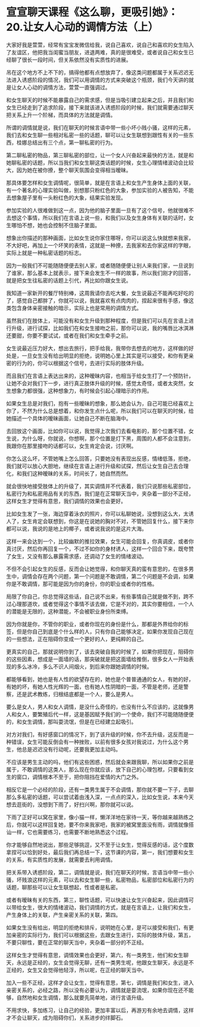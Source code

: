 # 宣宣聊天课程《这么聊，更吸引她》：20.让女人心动的调情方法（上）

大家好我是萱萱，经常有宝宝发微信给我，说自己喜欢，说自己和喜欢的女生陷入了友谊区，他把我当闺蜜当朋友，进退两难，真的是很难受，或者说自己和女生已经聊了很长一段时间，但关系依然没有实质性的进展。

吊在这个地方不上不下的，搞得他都有点想放弃了，像这类问题都属于关系迟迟无法进入诱惑阶段的情况，我们可以用调情的方式来突破这个瓶颈，我们今天讲的就是让女人心动的调情方法，萱萱一直强调过。

和女生聊天的时候不能暴露自己的需求感，但是当吸引建立起来之后，并且我们和女生已经走到了追求阶段，接下来就该进入诱惑阶段的时候，我们就需要通过聊天把关系上升一个阶梯，而具体的方法就是调情。

所谓的调情就是说，我们在聊天的时候言语中带一些小坏小贱小骚，这样的元素，我们去和女生聊一些相对私密一些的话题，聊可以让女生联想到跟性有关的一些东西，桂娜总结出有三个点，第一聊私密的行为。

第二聊私密的物品，第三聊私密的部位，让一个女人兴奋起来最快的方法，就是和她聊私密的话题，所以当我们和女生聊这类话题的时候，女生心理情绪波动会比较大，因为她在被你撩，整个聊天氛围会变得相当暧昧。

那具体要怎样和女生调情呢，很简单，就是在言语上和女生产生身体上面的关联，有一个著名的心理实验叫做，别想那只粉红色的大象，参加实验的人被告知，不能去想象屋子里有一头粉红色的大象，结果实验发现。

参加实验的人很难做到这一点，因为他的脑子里面一旦有了这个信号，他就很难不去想这个事情，所以我们在言语上说一些，和我们以及女生身体有关联的话时，女生哪怕不想，她也会控制不住脑子里面。

想象出你描述的那种画面，比如女生说你家住哪呀，你可以说这么快就想来我家，不大好吧，再加上一个坏笑的表情，这就是一种撩，去我家和去你家这样的字眼，实际上就是一种私密话题的标志。

因为一般我们不可能随随便便去别人家，或者随随便便让别人来我们家，一旦说到了谁家，那么基本上就表示，接下来会发生不一样的故事，所以我们刚才的回答，就是把女生往私密的话题上引代，再比如你跟女生说。

我知道一家新开的餐厅特别棒，这周我请你去吃大餐，女生说最近不能再吃好吃的了，感觉自己都胖了，你就可以说，我就喜欢有点肉肉的，捏起来很有手感，像这类包含身体亲密接触的暗示，实际上也是常用的调情方式。

虽然我们在肢体上，可能没有和女生升级到那种程度，但是我们可以先在言语上进行升级，进行试探，比如我们在和女生接吻之前，那你可以说，我的嘴唇比冰淇淋还要甜，你要不要试试，或者在我们和女生牵手之前。

女生说最近压力好大，想出去旅行，把手给我，我带你去想去的地方，这样做的好处是，一旦女生没有给出明显的拒绝，说明她心里上其实是可以接受，和你有更亲密的行为的，你可以根据这个信号，去进行实际的肢体升级。

而且我们在言语上表达出来的，这种暧昧内容，也相当于给女生打了一个预防针，让她不会对我们下一步，进行真正肢体升级的时候，感觉太奇怪，或者太突然，女生想象力都很强，这种想象力，有时候会引起心理暗示的作用。

如果女生总是对我们，抱有一些暧昧的想象，那么她会认为，自己可能已经喜欢上你了，不然为什么总是想着，和你发生点什么呢，所以我们可以在聊天的时候，给她描述一个具体的暧昧画面，让她自己不断在脑海中。

去回放这个画面，比如你可以说，我觉得上次我们去看电影的，那个位置不错，女生说，为什么呀，你就说，你想啊，那个位置是灯下黑，周围的人都不会注意到，我跟你在那里接吻的话都可以，女生肯定会说，讨厌啊。

你怎么这么坏，不管她嘴上怎么回答，只要她没有表现出反感，情绪低落，拒绝，我们就可以放心大胆地，继续在言语上进行升级和试探，然后让女生自己去合理化，和我们这种暧昧的关系，时间长了，她自然而然。

就会很快地接受肢体上的升级了，其实调情并不代表着，我们只说那些私密部位，私密行为和私密用品有关的东西，我们是在正常聊天当中，夹杂着一部分不正经，这样女生才觉得有意思，我们调情的效果也会更好。

比如女生发了一张，海边穿着泳衣的照片，你可以私聊她说，没想到这么大，太诱人了，女生肯定会联想到，你这是在说她的胸对不对，不管她回复什么，接下来你都可以说，我说的是地上的椰子，或者说我说的是这片大海。

这样一来会达到一个，比较幽默的推拉效果，女生可能会回复，你真调皮，或者你真讨厌，然后你再回复一个，不过不如你的身材诱人，这样一个回合下来，既夸赞了女生，又没有那么暴露需求感，还调动了女生的情绪波动。

不但不会引起女生的反感，反而会让她觉得，和你聊天真的蛮有意思的，在很多男生中，调情会存在两个问题，第一个问题是不敢调情，第二个问题是不会调，如果你是不敢调情，那可能是因为你的身份，你的职业或者你的性格。

局限了你自己，你总觉得这些话，自己说不出来，有些事情自己就是做不到，跨不过心理那道坎，或者觉得这个事情不该去做，它是不对的，其实你要相信，一个人的潜能是无限的，这种潜能，不会被职业身份所束缚。

因为你就是你，不管你的职业，或者你现在的身份是什么，那都是外界给你的标签，但是你自己到底是个什么样的人，只有你自己能够决定，如果你发现自己现在的一些想法，正在阻碍你变成一个更好的人，更纯粹的自己。

更真实的自己，那就说明你到了，该去突破自我的时候了，如果你把现在，阻碍你的这些因素，想成是一面墙的话，那突破就是把这面墙给推倒，很多女人一开始表现的多么冰冷，多么不识人间烟火，到后来你跟她调情的时候。

都能够看到，她也是有人性的欲望存在的，她也是个普普通通的女人，有她的好，有她的坏，有她人性光辉的一面，也有她人性阴暗的一面，不管是老师，还是警察，还是武术教练，归根结底都是一个人，要么是男人。

要么是女人，男人和女人调情，是没什么奇怪的，也没有什么不应该的，这就像男人和女人，要繁殖后代一样，这是基因赋予我们的一个使命，我们不可能随随便便的，和女生调情，那叫耍流氓，但是在已经建立起吸引。

对方对我们，有好感窗口的情况下，到了该升级的时候，你不去升级，这反而是一种错误，女生可能反倒会有一种挫败，以前有很多女孩对我说过，为什么这个男生，他总是迟迟没有行动呢，还要我更加主动吗。

不应该是男生主动的吗，他们有这些困惑，然后就会来跟我聊，所以如果你之前是属于，不敢调情的这类人，那么现在你就应该，放下自己的心理包袱，只要看到女生的窗口，调情根本不至于，把你阻挡在爱情的大门之外。

相反它是一个必经的阶段，还有一类男生属于不会调情，那你就不要一下子，去聊那么多私密的话题，可以尝试着由浅入深，一点点的深入，比如女生说，本来今天想去逛街的，没想到下雨了，好扫兴啊，那你就可以说。

下雨了正好可以窝在家里，像小猫一样，懒洋洋地在家待一天，等你越来越熟练之后，你就可以这样回复她，要不你来我家吧，我家的被窝里面没有雨，调情就像搭讪一样，它也需要练习，也需要不断地熟悉这个过程。

你才能够自然地说出，那些足够挑逗，又不至于让女生，觉得反感的话，这个度数拿捏可以恰到好处，最后我们再总结一下，这节课的内容，第一，我们想要和女生的关系，有实质性的发展，就需要去利用调情。

把关系带入诱惑阶段，第二，调情就是说，我们在聊天的时候，言语当中带一些小骚，坏贱浪这样的元素，可以去和女生聊一些，私密物品，私密部位和私密行为的话题，聊那些可以让女生联想起，性或者是私密。

或者有暧昧有关的东西，第三，聊性话题，可以快速让女生兴奋起来，因此调情可以带给女生，很大的情绪波动，我们调情的方式，就是在言语上，让我们和女生，产生身体上的关联，产生亲密关系的关联，第四。

如果女生没有给出，明显的拒绝和排斥，说明她在心里，是可以接受和我们，有更加亲密的实际行为，我们可以根据这些，去跟女生进行，实际的肢体升级，第五，不要只聊性，要在正常的聊天当中，夹杂着一部分的不正经。

这样女生才觉得有意思，调情效果也会更好，第六，有一类男生，他们和女生聊天，永远是正经的，女生会觉得无聊，还有一类男生呢，他跟女生聊天，永远是不正经的，女生又会觉得他轻浮，所以呢，在正经的聊天当中。

加入一些不正经，这样才会让女生，觉得有意思，第七，调情是我们和女生，进入亲密关系的，必经之路，所以没有必要认为，调情就是耍流氓，如果你现在还不能够，自然地和女生调情，那么就要先简单地，进行言语升级。

不用求快，多加练习，让自己的经验，更加丰富以后，再游刃有余地去调情，这样才不会让聊天，成为阻碍你们，关系进步的绊脚石。

